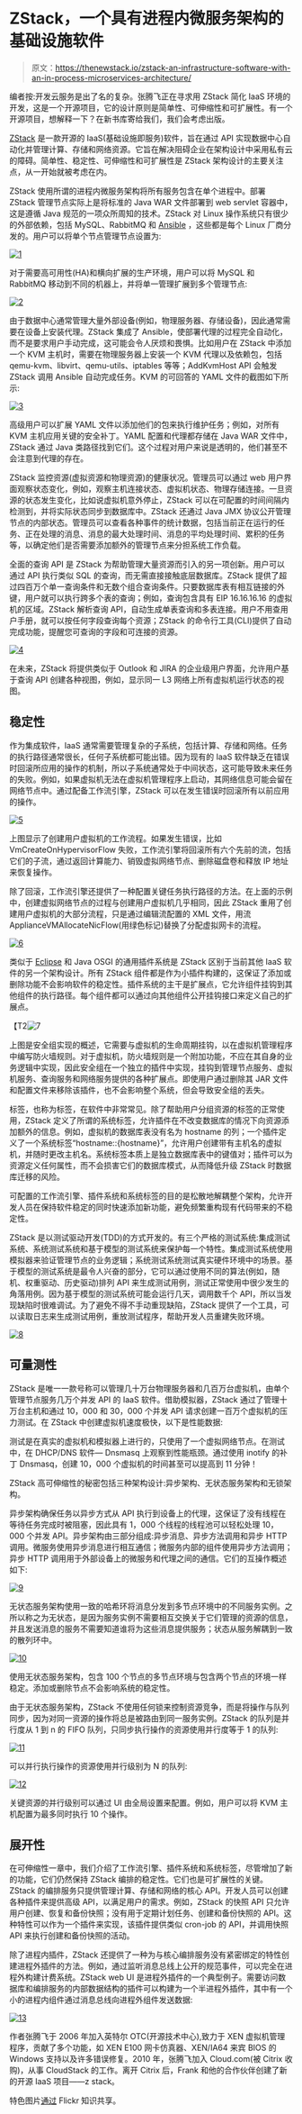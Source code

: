 # ZStack，一个具有进程内微服务架构的基础设施软件

> 原文：<https://thenewstack.io/zstack-an-infrastructure-software-with-an-in-process-microservices-architecture/>

编者按:开发云服务是出了名的复杂。张腾飞正在寻求用 ZStack 简化 IaaS 环境的开发，这是一个开源项目，它的设计原则是简单性、可伸缩性和可扩展性。有一个开源项目，想解释一下？在新书库寄给我们，我们会考虑出版。

[ZStack](http://zstack.org/) 是一款开源的 IaaS(基础设施即服务)软件，旨在通过 API 实现数据中心自动化并管理计算、存储和网络资源。它旨在解决阻碍企业在架构设计中采用私有云的障碍。简单性、稳定性、可伸缩性和可扩展性是 ZStack 架构设计的主要关注点，从一开始就被考虑在内。

ZStack 使用所谓的进程内微服务架构将所有服务包含在单个进程中。部署 ZStack 管理节点实际上是将标准的 Java WAR 文件部署到 web servlet 容器中，这是遵循 Java 规范的一项众所周知的技术。ZStack 对 Linux 操作系统只有很少的外部依赖，包括 MySQL、RabbitMQ 和 [Ansible](http://www.ansible.com/home) ，这些都是每个 Linux 厂商分发的。用户可以将单个节点管理节点设置为:

[![1](img/850c617174ae525f15a42f82daa65113.png)](https://thenewstack.io/wp-content/uploads/2015/04/1.png)

对于需要高可用性(HA)和横向扩展的生产环境，用户可以将 MySQL 和 RabbitMQ 移动到不同的机器上，并将单一管理扩展到多个管理节点:

[![2](img/77ff2ba2eed1e6c62a757621cd1eedb1.png)](https://thenewstack.io/wp-content/uploads/2015/04/2.png)

由于数据中心通常管理大量外部设备(例如，物理服务器、存储设备)，因此通常需要在设备上安装代理。ZStack 集成了 Ansible，使部署代理的过程完全自动化，而不是要求用户手动完成，这可能会令人厌烦和畏惧。比如用户在 ZStack 中添加一个 KVM 主机时，需要在物理服务器上安装一个 KVM 代理以及依赖包，包括 qemu-kvm、libvirt、qemu-utils、iptables 等等；AddKvmHost API 会触发 ZStack 调用 Ansible 自动完成任务。KVM 的可回答的 YAML 文件的截图如下所示:

[![3](img/092610b83fbb62551e34a9dd18d0be98.png)](https://thenewstack.io/wp-content/uploads/2015/04/3.png)

高级用户可以扩展 YAML 文件以添加他们的包来执行维护任务；例如，对所有 KVM 主机应用关键的安全补丁。YAML 配置和代理都存储在 Java WAR 文件中，ZStack 通过 Java 类路径找到它们。这个过程对用户来说是透明的，他们甚至不会注意到代理的存在。

ZStack 监控资源(虚拟资源和物理资源)的健康状况。管理员可以通过 web 用户界面观察状态变化，例如，观察主机连接状态、虚拟机状态、物理存储连接。一旦资源的状态发生变化，比如说虚拟机意外停止，ZStack 可以在可配置的时间间隔内检测到，并将实际状态同步到数据库中。ZStack 还通过 Java JMX 协议公开管理节点的内部状态。管理员可以查看各种事件的统计数据，包括当前正在运行的任务、正在处理的消息、消息的最大处理时间、消息的平均处理时间、累积的任务等，以确定他们是否需要添加额外的管理节点来分担系统工作负载。

全面的查询 API 是 ZStack 为帮助管理大量资源而引入的另一项创新。用户可以通过 API 执行类似 SQL 的查询，而无需直接接触底层数据库。ZStack 提供了超过四百万个单一查询条件和无数个组合查询条件。只要数据库表有相互链接的外键，用户就可以执行跨多个表的查询；例如，查询包含具有 EIP 16.16.16.16 的虚拟机的区域。ZStack 解析查询 API，自动生成单表查询和多表连接。用户不用查用户手册，就可以按任何字段查询每个资源；ZStack 的命令行工具(CLI)提供了自动完成功能，提醒您可查询的字段和可连接的资源。

[![4](img/d366fa4054d89d9980095e6bddbaf891.png)](https://thenewstack.io/wp-content/uploads/2015/04/4.png)

在未来，ZStack 将提供类似于 Outlook 和 JIRA 的企业级用户界面，允许用户基于查询 API 创建各种视图，例如，显示同一 L3 网络上所有虚拟机运行状态的视图。

## 稳定性

作为集成软件，IaaS 通常需要管理复杂的子系统，包括计算、存储和网络。任务的执行路径通常很长，任何子系统都可能出错。因为现有的 IaaS 软件缺乏在错误时回滚所应用的操作的机制，所以子系统通常处于中间状态，这可能导致未来任务的失败。例如，如果虚拟机无法在虚拟机管理程序上启动，其网络信息可能会留在网络节点中。通过配备工作流引擎，ZStack 可以在发生错误时回滚所有以前应用的操作。

[![5](img/440ed9a011f5147856516c710df53ebc.png)](https://thenewstack.io/wp-content/uploads/2015/04/5.png)

上图显示了创建用户虚拟机的工作流程。如果发生错误，比如 VmCreateOnHypervisorFlow 失败，工作流引擎将回滚所有六个先前的流，包括它们的子流，通过返回计算能力、销毁虚拟网络节点、删除磁盘卷和释放 IP 地址来恢复操作。

除了回滚，工作流引擎还提供了一种配置关键任务执行路径的方法。在上面的示例中，创建虚拟网络节点的过程与创建用户虚拟机几乎相同，因此 ZStack 重用了创建用户虚拟机的大部分流程，只是通过编辑流配置的 XML 文件，用流 ApplianceVMAllocateNicFlow(用绿色标记)替换了分配虚拟网卡的流程。

[![6](img/a57efe583ca1b71fa50db7f173be4732.png)](https://thenewstack.io/wp-content/uploads/2015/04/6.png)

类似于 [Eclipse](https://eclipse.org/) 和 Java OSGI 的通用插件系统是 ZStack 区别于当前其他 IaaS 软件的另一个架构设计。所有 ZStack 组件都是作为小插件构建的，这保证了添加或删除功能不会影响软件的稳定性。插件系统的主干是扩展点，它允许组件挂钩到其他组件的执行路径。每个组件都可以通过向其他组件公开挂钩接口来定义自己的扩展点。

【T2![7](img/f3bacade94f8c8f1f60475b3ddbe930e.png)

上图是安全组实现的概述，它需要与虚拟机的生命周期挂钩，以在虚拟机管理程序中编写防火墙规则。对于虚拟机，防火墙规则是一个附加功能，不应在其自身的业务逻辑中实现，因此安全组在一个独立的插件中实现，挂钩到管理节点服务、虚拟机服务、查询服务和网络服务提供的各种扩展点。即使用户通过删除其 JAR 文件和配置文件来移除该插件，也不会影响整个系统，但会导致安全组的丢失。

标签，也称为标签，在软件中非常常见。除了帮助用户分组资源的标签的正常使用，ZStack 定义了所谓的系统标签，允许插件在不改变数据库的情况下向资源添加额外的信息。例如，虚拟机的数据库表没有名为 hostname 的列；一个插件定义了一个系统标签“hostname::{hostname}”，允许用户创建带有主机名的虚拟机，并随时更改主机名。系统标签本质上是独立数据库表中的键值对；插件可以为资源定义任何属性，而不会损害它们的数据库模式，从而降低升级 ZStack 时数据库迁移的风险。

可配置的工作流引擎、插件系统和系统标签的目的是松散地解耦整个架构，允许开发人员在保持软件稳定的同时快速添加新功能，避免频繁重构现有代码带来的不稳定性。

ZStack 是以测试驱动开发(TDD)的方式开发的。有三个严格的测试系统:集成测试系统、系统测试系统和基于模型的测试系统来保护每一个特性。集成测试系统使用模拟器来验证管理节点的业务逻辑；系统测试系统测试真实硬件环境中的场景。基于模型的测试系统是最令人兴奋的部分，它可以通过使用不同的算法(例如，随机、权重驱动、历史驱动)排列 API 来生成测试用例，测试正常使用中很少发生的角落用例。因为基于模型的测试系统可能会运行几天，调用数千个 API，所以当发现缺陷时很难调试。为了避免不得不手动重现缺陷，ZStack 提供了一个工具，可以读取日志来生成测试用例，重放测试程序，帮助开发人员重建失败环境。

[![8](img/59c51db2adc541279f79497ac6db4f43.png)](https://thenewstack.io/wp-content/uploads/2015/04/8.png)

## 可量测性

ZStack 是唯一一款号称可以管理几十万台物理服务器和几百万台虚拟机，由单个管理节点服务几万个并发 API 的 IaaS 软件。借助模拟器，ZStack 通过了管理十万台主机和通过 10，000 和 30，000 个并发 API 请求创建一百万个虚拟机的压力测试。在 ZStack 中创建虚拟机速度极快，以下是性能数据:

测试是在真实的虚拟机和模拟器上进行的，只使用了一个虚拟网络节点。在测试中，在 DHCP/DNS 软件— Dnsmasq 上观察到性能瓶颈。通过使用 inotify 的补丁 Dnsmasq，创建 10，000 个虚拟机的时间甚至可以提高到 11 分钟！

ZStack 高可伸缩性的秘密包括三种架构设计:异步架构、无状态服务架构和无锁架构。

异步架构确保任务以异步方式从 API 执行到设备上的代理，这保证了没有线程在等待任务完成时被阻塞，因此具有 1，000 个线程的线程池可以轻松处理 10，000 个并发 API。异步架构由三部分组成:异步消息、异步方法调用和异步 HTTP 调用。微服务使用异步消息进行相互通信；微服务内部的组件使用异步方法调用；异步 HTTP 调用用于外部设备上的微服务和代理之间的通信。它们的互操作概述如下:

[![9](img/a67c291a0e8422aee16a1cb70e2e731e.png)](https://thenewstack.io/wp-content/uploads/2015/04/9.png)

无状态服务架构使用一致的哈希环将消息分发到多节点环境中的不同服务实例。之所以称之为无状态，是因为服务实例不需要相互交换关于它们管理的资源的信息，并且发送消息的服务不需要知道谁将为这些消息提供服务；状态从服务解耦到一致的散列环中。

[![10](img/08d0b7f53ee6b73d9d3a4a62369982f2.png)](https://thenewstack.io/wp-content/uploads/2015/04/10.png)

使用无状态服务架构，包含 100 个节点的多节点环境与包含两个节点的环境一样稳定。添加或删除节点不会影响系统的稳定性。

由于无状态服务架构，ZStack 不使用任何锁来控制资源竞争，而是将操作与队列同步，因为对同一资源的操作将总是被路由到同一服务实例。ZStack 的队列是并行度从 1 到 n 的 FIFO 队列，只同步执行操作的资源使用并行度等于 1 的队列:

[![11](img/b038701cab26063ce23f4180e5280010.png)](https://thenewstack.io/wp-content/uploads/2015/04/11.png)

可以并行执行操作的资源使用并行级别为 N 的队列:

[![12](img/5913807e7871c167f5fdef52190a77b3.png)](https://thenewstack.io/wp-content/uploads/2015/04/12.png)

关键资源的并行级别可以通过 UI 由全局设置来配置。例如，用户可以将 KVM 主机配置为最多同时执行 10 个操作。

## 展开性

在可伸缩性一章中，我们介绍了工作流引擎、插件系统和系统标签，尽管增加了新的功能，它们仍然保持 ZStack 编排的稳定性。它们也是可扩展性的关键。ZStack 的编排服务只提供管理计算、存储和网络的核心 API。开发人员可以创建各种插件来提供高级 API，以满足用户的需求。例如，ZStack 的快照 API 只允许用户创建、恢复和备份快照；没有用于定期计划任务、创建和备份快照的 API。这种特性可以作为一个插件来实现，该插件提供类似 cron-job 的 API，并调用快照 API 来执行创建和备份快照的活动。

除了进程内插件，ZStack 还提供了一种为与核心编排服务没有紧密绑定的特性创建进程外插件的方法。例如，通过监听消息总线上公开的规范事件，可以完全在进程外构建计费系统。ZStack web UI 是进程外插件的一个典型例子。需要访问数据库和编排服务的内部数据结构的插件可以构建为一个半进程外插件，其中有一个小的进程内组件通过消息总线向进程外组件发送数据:

[![13](img/884f6d21de47910e7dd92f76c3bb908f.png)](https://thenewstack.io/wp-content/uploads/2015/04/13.png)

作者张腾飞于 2006 年加入英特尔 OTC(开源技术中心),致力于 XEN 虚拟机管理程序，贡献了多个功能，如 XEN E100 网卡仿真器、XEN/IA64 来宾 BIOS 的 Windows 支持以及许多错误修复。2010 年，张腾飞加入 Cloud.com(被 Citrix 收购)，从事 CloudStack 的工作。离开 Citrix 后，Frank 和他的合作伙伴创建了新的开源 IaaS 项目——z stack。

特色图片[通过](https://www.flickr.com/photos/ajari/5230541178/in/photolist-8YcTEs-76FgTa-6LPvQD-6eKMHg-fDFv2W-axXQuk-74u4KV-fDFuAW-76FfAv-jCSeA3-9BdWcN-eVjPpf-22DGJ-fL1LXr-bavYVM-8k7Ui5-3iX3bc-GuFZk-9mN64L-fjmB3y-7xzmMc-76FiTz-cVQqTS-f8xASn-dSmaj5-kHghwK-5hYKDT-ejuFAM-eU6WWN-7ftXmg-bZoERo-8oeXD5-fDoVfr-pQBm67-9yGXaa-4ygmop-qysKri-rjRrT3-nwzeNt-iZPp7q-9HXNEa-6WTX4-4LSKfX-8b1RFn-rjmrsZ-oAM2Ko-8VR2kP-mzQz6-4QpfGy-ffLDch) Flickr 知识共享。

<svg xmlns:xlink="http://www.w3.org/1999/xlink" viewBox="0 0 68 31" version="1.1"><title>Group</title> <desc>Created with Sketch.</desc></svg>
